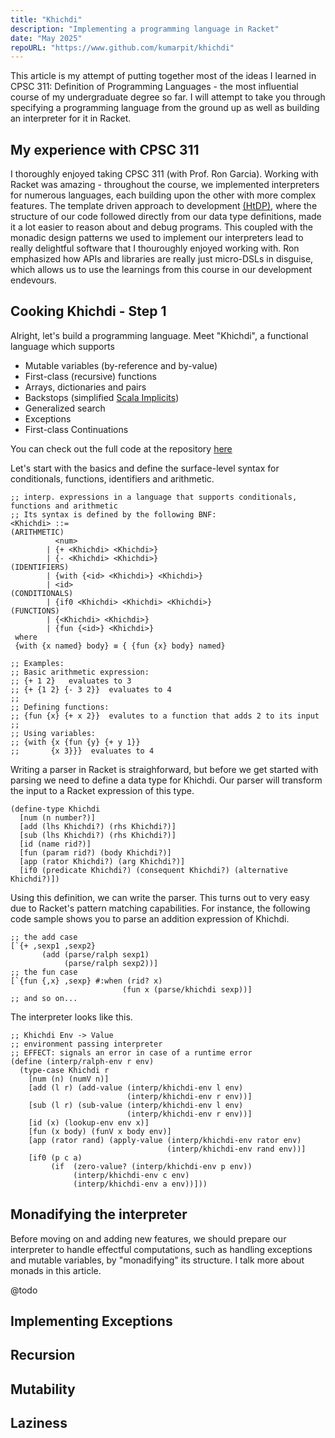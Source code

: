 ```yaml
---
title: "Khichdi"
description: "Implementing a programming language in Racket"
date: "May 2025"
repoURL: "https://www.github.com/kumarpit/khichdi"
---
```


This article is my attempt of putting together most of the ideas I learned in CPSC 311: Definition of Programming Languages - the most influential course of my undergraduate degree so far. I will attempt to take you through specifying a programming language from the ground up as well as building an interpreter for it in Racket.

## My experience with CPSC 311

I thoroughly enjoyed taking CPSC 311 (with Prof. Ron Garcia). Working with Racket was amazing - throughout the course, we implemented interpreters for numerous languages, each building upon the other with more complex features. The template driven approach to development [(HtDP)](https://htdp.org), where the structure of our code followed directly from our data type definitions, made it a lot easier to reason about and debug programs. This coupled with the monadic design patterns we used to implement our interpreters lead to really delightful software that I thouroughly enjoyed working with. Ron emphasized how APIs and libraries are really just micro-DSLs in disguise, which allows us to use the learnings from this course in our development endevours.


## Cooking Khichdi - Step 1

Alright, let's build a programming language. Meet "Khichdi", a functional language which supports

- Mutable variables (by-reference and by-value)
- First-class (recursive) functions
- Arrays, dictionaries and pairs
- Backstops (simplified [Scala Implicits](https://docs.scala-lang.org/tour/implicit-parameters.html))
- Generalized search
- Exceptions
- First-class Continuations

You can check out the full code at the repository [here](https://github.com/kumarpit/khichdi)

Let's start with the basics and define the surface-level syntax for conditionals, functions, identifiers and arithmetic.

```Racket
;; interp. expressions in a language that supports conditionals, functions and arithmetic
;; Its syntax is defined by the following BNF:
<Khichdi> ::=
(ARITHMETIC)
          <num>
        | {+ <Khichdi> <Khichdi>}
        | {- <Khichdi> <Khichdi>}
(IDENTIFIERS)
        | {with {<id> <Khichdi>} <Khichdi>}
        | <id>
(CONDITIONALS)
        | {if0 <Khichdi> <Khichdi> <Khichdi>}
(FUNCTIONS)
        | {<Khichdi> <Khichdi>}
        | {fun {<id>} <Khichdi>}
 where
 {with {x named} body} ≡ { {fun {x} body} named}

;; Examples:
;; Basic arithmetic expression:
;; {+ 1 2}   evaluates to 3
;; {+ {1 2} {- 3 2}}  evaluates to 4
;;
;; Defining functions:
;; {fun {x} {+ x 2}}  evalutes to a function that adds 2 to its input
;;
;; Using variables:
;; {with {x {fun {y} {+ y 1}}
;;       {x 3}}}  evaluates to 4
```

Writing a parser in Racket is straighforward, but before we get started with parsing we need to define a data type for Khichdi. Our parser will transform the input to a Racket expression of this type.

```Racket
(define-type Khichdi
  [num (n number?)]
  [add (lhs Khichdi?) (rhs Khichdi?)]
  [sub (lhs Khichdi?) (rhs Khichdi?)]
  [id (name rid?)]
  [fun (param rid?) (body Khichdi?)]
  [app (rator Khichdi?) (arg Khichdi?)]
  [if0 (predicate Khichdi?) (consequent Khichdi?) (alternative Khichdi?)])
```


Using this definition, we can write the parser. This turns out to very easy due to Racket's pattern matching capabilities. For instance, the following code sample shows you to parse an addition expression of Khichdi.
```Racket
;; the add case
[`{+ ,sexp1 ,sexp2}
       (add (parse/ralph sexp1)
            (parse/ralph sexp2))]
;; the fun case
[`{fun {,x} ,sexp} #:when (rid? x)
                         (fun x (parse/khichdi sexp))]
;; and so on...
```

The interpreter looks like this.

```Racket
;; Khichdi Env -> Value
;; environment passing interpreter
;; EFFECT: signals an error in case of a runtime error
(define (interp/ralph-env r env)
  (type-case Khichdi r
    [num (n) (numV n)]
    [add (l r) (add-value (interp/khichdi-env l env)
                          (interp/khichdi-env r env))]
    [sub (l r) (sub-value (interp/khichdi-env l env)
                          (interp/khichdi-env r env))]
    [id (x) (lookup-env env x)]
    [fun (x body) (funV x body env)]
    [app (rator rand) (apply-value (interp/khichdi-env rator env)
                                   (interp/khichdi-env rand env))]
    [if0 (p c a)
         (if  (zero-value? (interp/khichdi-env p env))
              (interp/khichdi-env c env)
              (interp/khichdi-env a env))]))
```

## Monadifying the interpreter
Before moving on and adding new features, we should prepare our interpreter to handle effectful computations, such as handling exceptions and mutable variables, by "monadifying" its structure. I talk more about monads in this article.

@todo
## Implementing Exceptions
## Recursion
## Mutability
## Laziness


